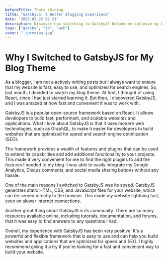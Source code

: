 ```yaml
---
beforeTitle: Thats shining
title: "GatsbyJS: A Better Blogging Experience"
date: "2023-02-22 02:21"
description: Discover how switching to GatsbyJS helped me optimize my blog for speed and efficiency. In this article, I share my personal experience using GatsbyJS and explain why it was a better choice for my blog than React. Learn about the benefits of GatsbyJS, including its fast performance and SEO optimization, and find out how you can use this powerful framework to enhance your own blogging experience.
tags: ["gatsby", "js", "web"]
cover: "./preview.jpg"
---
```


# Why I Switched to GatsbyJS for My Blog Theme

As a blogger, I am not a actively writing posts but I always want to ensure that my website is fast, easy to use, and optimized for search engines. So, last month, I decided to switch my blog theme. At first, I thought of using React, since I had just started learning it. But then, I discovered GatsbyJS, and I was amazed at how fast and convenient it was to work with.

GatsbyJS is a popular open-source framework based on React. It allows developers to build fast, performant, and scalable websites and applications. What I love about GatsbyJS is that it uses modern web technologies, such as GraphQL, to make it easier for developers to build websites that are optimized for speed and search engine optimization (SEO).

The framework provides a wealth of features and plugins that can be used to extend its capabilities and add additional functionality to your projects. This made it very convenient for me to find the right plugins to add the features I needed to my blog. I was able to easily integrate my Google Analytics, Disqus comments, and social media sharing buttons without any hassle.

One of the main reasons I switched to GatsbyJS was its speed. GatsbyJS generates static HTML, CSS, and JavaScript files for your website, which can be served directly to the browser. This made my website lightning fast, even on slower internet connections.

Another great thing about GatsbyJS is its community. There are so many resources available online, including tutorials, documentation, and forums, that it was easy to find answers to any questions I had.

Overall, my experience with GatsbyJS has been very positive. It's a powerful and flexible framework that is easy to use and can help you build websites and applications that are optimized for speed and SEO. I highly recommend giving it a try if you're looking for a fast and convenient way to build your website.
